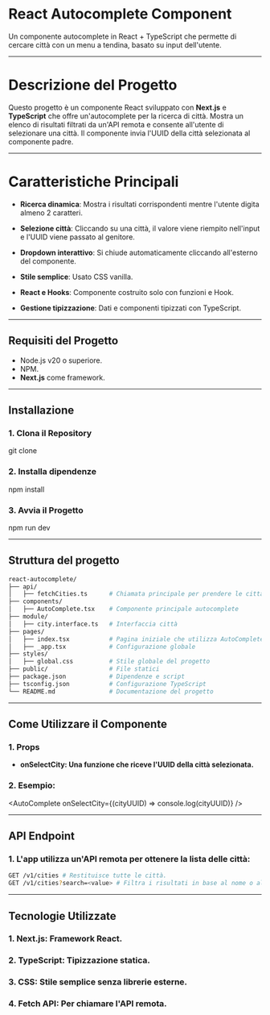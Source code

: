 # React Autocomplete Component

Un componente autocomplete in React + TypeScript che permette di cercare città con 
un menu a tendina, basato su input dell'utente.

---

# Descrizione del Progetto

Questo progetto è un componente React sviluppato con **Next.js** e **TypeScript** che offre un'autocomplete per la ricerca di città. Mostra un elenco di risultati filtrati da un'API remota e consente all'utente di selezionare una città. Il componente invia l'UUID della città selezionata al componente padre.

---

# Caratteristiche Principali

- **Ricerca dinamica**: Mostra i risultati corrispondenti mentre l'utente digita almeno 2 caratteri.

- **Selezione città**: Cliccando su una città, il valore viene riempito nell'input e l'UUID viene passato al genitore.

- **Dropdown interattivo**: Si chiude automaticamente cliccando all'esterno del componente.

- **Stile semplice**: Usato CSS vanilla.

- **React e Hooks**: Componente costruito solo con funzioni e Hook.

- **Gestione tipizzazione**: Dati e componenti tipizzati con TypeScript.

---

## Requisiti del Progetto

- Node.js v20 o superiore.
- NPM.
- **Next.js** come framework.

---

## Installazione

### 1. Clona il Repository
git clone [<repository-url>](https://github.com/ddantoni-veracons/casavo-homework.git)

### 2. Installa dipendenze
npm install

### 3. Avvia il Progetto
npm run dev

---

## Struttura del progetto
```bash
react-autocomplete/
├── api/                    
│   ├── fetchCities.ts      # Chiamata principale per prendere le città
├── components/
│   ├── AutoComplete.tsx    # Componente principale autocomplete
├── module/
│   ├── city.interface.ts   # Interfaccia città
├── pages/
│   ├── index.tsx           # Pagina iniziale che utilizza AutoComplete
│   ├── _app.tsx            # Configurazione globale
├── styles/
│   ├── global.css          # Stile globale del progetto
├── public/                 # File statici
├── package.json            # Dipendenze e script
├── tsconfig.json           # Configurazione TypeScript
└── README.md               # Documentazione del progetto
```
---

## Come Utilizzare il Componente
### 1. Props
- **onSelectCity: Una funzione che riceve l'UUID della città selezionata.**

### 2. Esempio:
<AutoComplete onSelectCity={(cityUUID) => console.log(cityUUID)} />

---

## API Endpoint
### 1. L'app utilizza un'API remota per ottenere la lista delle città:

```bash
GET /v1/cities # Restituisce tutte le città.
GET /v1/cities?search=<value> # Filtra i risultati in base al nome o al paese.
```

---

## Tecnologie Utilizzate

### 1. Next.js: Framework React.
### 2. TypeScript: Tipizzazione statica.
### 3. CSS: Stile semplice senza librerie esterne.
### 4. Fetch API: Per chiamare l'API remota.

